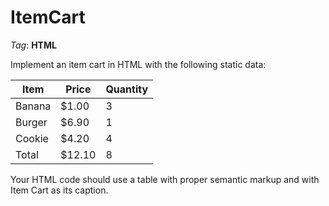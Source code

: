# ItemCart

_Tag_: **HTML**

Implement an item cart in HTML with the following static data:

| Item   | Price  | Quantity |
|--------|--------|----------|
| Banana | $1.00  | 3        |
| Burger | $6.90  | 1        |
| Cookie | $4.20  | 4        |
| Total  | $12.10 | 8        |

Your HTML code should use a table with proper semantic markup and with Item Cart as its caption.
